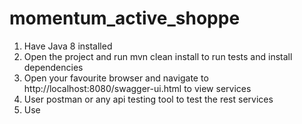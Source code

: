 # momentum_active_shoppe
1. Have Java 8 installed
2. Open the project and run mvn clean install to run tests and install dependencies
3. Open your favourite browser and navigate to http://localhost:8080/swagger-ui.html to view services
4. User postman or any api testing tool to test the rest services
5. Use
